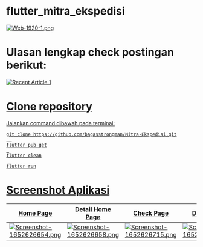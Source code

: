 # flutter_mitra_ekspedisi

[![Web-1920-1.png](https://i.postimg.cc/Z5YZ7drc/Web-1920-1.png)](https://postimg.cc/6yPDTTb2)

# Ulasan lengkap check postingan berikut:
 <a target="_blank" href="https://github-readme-medium-recent-article.vercel.app/medium/@bagas-satria/1"><img src="https://github-readme-medium-recent-article.vercel.app/medium/@bagas-satria/1" alt="Recent Article 1">

# Clone repository
 
Jalankan command dibawah pada terminal: 
``` 
git clone https://github.com/bagasstrongman/Mitra-Ekspedisi.git
  
flutter pub get
 
flutter clean

flutter run
```

# Screenshot Aplikasi
 
 | Home Page     | Detail Home Page      |  Check Page     | Detail Page      |  
| ------------- | -------------    | ------------- | -------------    | 
| [![Screenshot-1652626654.png](https://i.postimg.cc/DzKSsnC9/Screenshot-1652626654.png)](https://postimg.cc/NKpGvqvD) | [![Screenshot-1652626658.png](https://i.postimg.cc/WpMp0CvS/Screenshot-1652626658.png)](https://postimg.cc/SjxphZjz) | [![Screenshot-1652626715.png](https://i.postimg.cc/J0cLfC3k/Screenshot-1652626715.png)](https://postimg.cc/H8xRMKhY)  |  [![Screenshot-1652626701.png](https://i.postimg.cc/pry9LBm3/Screenshot-1652626701.png)](https://postimg.cc/kR3MjKFy)  |
 
 

